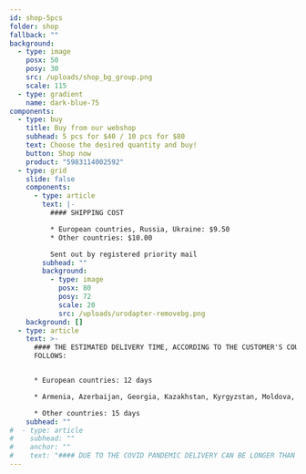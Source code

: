 ```yaml
---
id: shop-5pcs
folder: shop
fallback: ""
background:
  - type: image
    posx: 50
    posy: 30
    src: /uploads/shop_bg_group.png
    scale: 115
  - type: gradient
    name: dark-blue-75
components:
  - type: buy
    title: Buy from our webshop
    subhead: 5 pcs for $40 / 10 pcs for $80
    text: Choose the desired quantity and buy!
    button: Shop now
    product: "5983114002592"
  - type: grid
    slide: false
    components:
      - type: article
        text: |-
          #### SHIPPING COST

          * European countries, Russia, Ukraine: $9.50
          * Other countries: $10.00

          Sent out by registered priority mail
        subhead: ""
        background:
          - type: image
            posx: 80
            posy: 72
            scale: 20
            src: /uploads/urodapter-removebg.png
    background: []
  - type: article
    text: >-
      #### THE ESTIMATED DELIVERY TIME, ACCORDING TO THE CUSTOMER'S COUNTRY AS
      FOLLOWS:


      * European countries: 12 days

      * Armenia, Azerbaijan, Georgia, Kazakhstan, Kyrgyzstan, Moldova, Russia, Tajikistan, Turkmenistan, Ukraine, Uzbekistan: 19 days

      * Other countries: 15 days
    subhead: ""
#  - type: article
#    subhead: ""
#    anchor: ""
#    text: "#### DUE TO THE COVID PANDEMIC DELIVERY CAN BE LONGER THAN USUAL."
---
```

